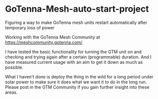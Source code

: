 # GoTenna-Mesh-auto-start-project
Figuring a way to make GoTenna mesh units restart automatically after temporary loss of power

Working with the GoTenna Mesh Community at https://meshcommunity.gotenna.com/

I have tested the basic functionality for turning the GTM unit on and checking and trying again after a certain (programmable) duration.  And I have measured current usage with an aim to get it down as much as possible.

What I haven't done is deploy the thing in the wild for a long period under solar power to make sure it does what we want it to do in the long run.  Please post in the GTM Community if you gain further insight into these areas.
